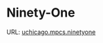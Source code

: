 # Ninety-One
URL: [uchicago.mpcs.ninetyone](https://uchicago.kattis.com/problems/uchicago.mpcs.ninetyone)